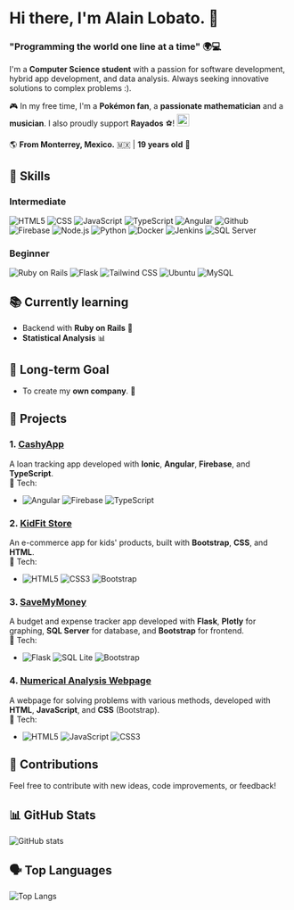 # Hi there, I'm Alain Lobato. 👋

### "Programming the world one line at a time" 🌍💻

I'm a **Computer Science student** with a passion for software development, hybrid app development, and data analysis. Always seeking innovative solutions to complex problems :).

🎮 In my free time, I'm a **Pokémon fan**, a **passionate mathematician** and a **musician**. I also proudly support **Rayados** ⚽! <img src="https://cdn.brandfetch.io/idmtLjI82q/theme/dark/logo.svg?c=1bfwsmEH20zzEfSNTed" alt="Rayados Logo" width="22"/>


🌎 **From Monterrey, Mexico.** 🇲🇽 | **19 years old** 🎂

## 💼 Skills

### Intermediate
![HTML5](https://skillicons.dev/icons?i=html)
![CSS](https://skillicons.dev/icons?i=css)
![JavaScript](https://skillicons.dev/icons?i=js)
![TypeScript](https://skillicons.dev/icons?i=ts)
![Angular](https://skillicons.dev/icons?i=angular)
![Github](https://skillicons.dev/icons?i=github)
![Firebase](https://skillicons.dev/icons?i=firebase)
![Node.js](https://skillicons.dev/icons?i=nodejs)
![Python](https://skillicons.dev/icons?i=python)
![Docker](https://skillicons.dev/icons?i=docker)
![Jenkins](https://skillicons.dev/icons?i=jenkins)
![SQL Server](https://skillicons.dev/icons?i=sqlserver)

### Beginner
![Ruby on Rails](https://skillicons.dev/icons?i=ruby)
![Flask](https://skillicons.dev/icons?i=flask)
![Tailwind CSS](https://skillicons.dev/icons?i=tailwind)
![Ubuntu](https://skillicons.dev/icons?i=ubuntu)
![MySQL](https://skillicons.dev/icons?i=mysql)

## 📚 Currently learning
- Backend with **Ruby on Rails** 💎
- **Statistical Analysis** 📊

## 🎯 Long-term Goal
- To create my **own company**. 🚀

## 🚀 Projects

### 1. **[CashyApp](https://github.com/AlainLobato/Cashy-App)**  
A loan tracking app developed with **Ionic**, **Angular**, **Firebase**, and **TypeScript**.  
🔧 Tech: 
   - ![Angular](https://skillicons.dev/icons?i=angular)
   ![Firebase](https://skillicons.dev/icons?i=firebase)
   ![TypeScript](https://skillicons.dev/icons?i=ts)

### 2. **[KidFit Store](https://github.com/AlainLobato/KidFit-Store)**  
An e-commerce app for kids' products, built with **Bootstrap**, **CSS**, and **HTML**.  
🔧 Tech: 
   - ![HTML5](https://skillicons.dev/icons?i=html)
   ![CSS3](https://skillicons.dev/icons?i=css)
   ![Bootstrap](https://skillicons.dev/icons?i=bootstrap)

### 3. **[SaveMyMoney](https://github.com/AlainLobato/SaveMyMoney)**  
A budget and expense tracker app developed with **Flask**, **Plotly** for graphing, **SQL Server** for database, and **Bootstrap** for frontend.  
🔧 Tech: 
   - ![Flask](https://skillicons.dev/icons?i=flask)
   ![SQL Lite](https://skillicons.dev/icons?i=sqlite)
   ![Bootstrap](https://skillicons.dev/icons?i=bootstrap)

### 4. **[Numerical Analysis Webpage](https://github.com/AlainLobato/PIA-AD)**  
A webpage for solving problems with various methods, developed with **HTML**, **JavaScript**, and **CSS** (Bootstrap).  
🔧 Tech: 
   - ![HTML5](https://skillicons.dev/icons?i=html)
   ![JavaScript](https://skillicons.dev/icons?i=js)
   ![CSS3](https://skillicons.dev/icons?i=css)

## 🤝 Contributions
Feel free to contribute with new ideas, code improvements, or feedback!

## 📊 GitHub Stats

![GitHub stats](https://github-readme-stats.vercel.app/api?username=AlainLobato&show_icons=true&hide_title=true&count_private=true&theme=radical)

## 🗣️ Top Languages

![Top Langs](https://github-readme-stats.vercel.app/api/top-langs/?username=AlainLobato&layout=compact&theme=radical)
